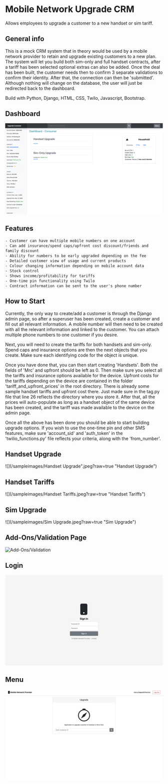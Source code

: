 # Mobile Network Upgrade CRM
Allows employees to upgrade a customer to a new handset or sim tariff. 

## General info
This is a mock CRM system that in theory would be used by a mobile network provider to retain and upgrade existing customers to a new plan. The system will let you build both sim-only and full handset contracts, after a tariff has been selected optional extras can also be added. Once the deal has been built, the customer needs then to confirm 3 separate validations to confirm their identity. After that, the connection can then be 'submitted'. Although nothing will change on the database, the user will just be redirected back to the dashboard. 

Build with Python, Django, HTML, CSS, Twilo, Javascript, Bootstrap.

## Dashboard
![](/sampleimages/Dashboard.jpeg?raw=true "Dashboard")

## Features
	- Customer can have multiple mobile numbers on one account
	- Can add insurance/spend caps/upfront cost discount/friends and family discount
	- Ability for numbers to be early upgraded depending on the fee 
	- Detailed customer view of usage and current products
	- Colour changing information depending on mobile account data 
	- Stock control
	- Shows income/profitability for tariffs 
	- One-time pin functionality using Twilo
	- Contract information can be sent to the user's phone number 

## How to Start
Currently, the only way to create/add a customer is through the Django admin page, so after a superuser has been created, create a customer and fill out all relevant information. A mobile number will then need to be created with all the relevant information and linked to the customer. You can attach multiple phone numbers to one customer if you desire. 

Next, you will need to create the tariffs for both handsets and sim-only. Spend caps and insurance options are then the next objects that you create. Make sure each identifying code for the object is unique.

Once you have done that, you can then start creating 'Handsets'. Both the fields of 'Mrc' and upfront should be left as 0. Then make sure you select all the tariffs and insurance options available for the device. Upfront costs for the tariffs depending on the device are contained in the folder 'tariff_and_upfront_prices' in the root directory. There is already some sample handset tariffs and upfront cost there. Just made sure in the tag.py file that line 26 reflects the directory where you store it. After that, all the prices will auto-populate as long as a handset object of the same device has been created, and the tariff was made available to the device on the admin page. 

Once all the above has been done you should be able to start building upgrade options. If you wish to use the one-time pin and other SMS features, make sure 'account_sid' and 'auth_token' in the 'twilio_functions.py' file reflects your criteria, along with the 'from_number'.

## Handset Upgrade
![](/sampleimages/Handset Upgrade".jpeg?raw=true "Handset Upgrade")

## Handset Tariffs
![](/sampleimages/Handset Tariffs.jpeg?raw=true "Handset Tariffs")

## Sim Upgrade
![](/sampleimages/Sim Upgrade.jpeg?raw=true "Sim Upgrade")

## Add-Ons/Validation Page
![](/sampleimages/Add-Ons/Validation.jpeg?raw=true "Add-Ons/Validation")

## Login
![](/sampleimages/Login.jpeg?raw=true "Login")

## Menu 
![](/sampleimages/Menu.jpeg?raw=true "Menu")
